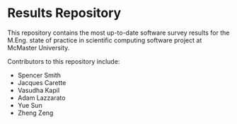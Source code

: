 # Results Repository

This repository contains the most up-to-date software survey results for the
M.Eng. state of practice in scientific computing software project at McMaster
University.

Contributors to this repository include:

* Spencer Smith
* Jacques Carette
* Vasudha Kapil
* Adam Lazzarato
* Yue Sun
* Zheng Zeng
